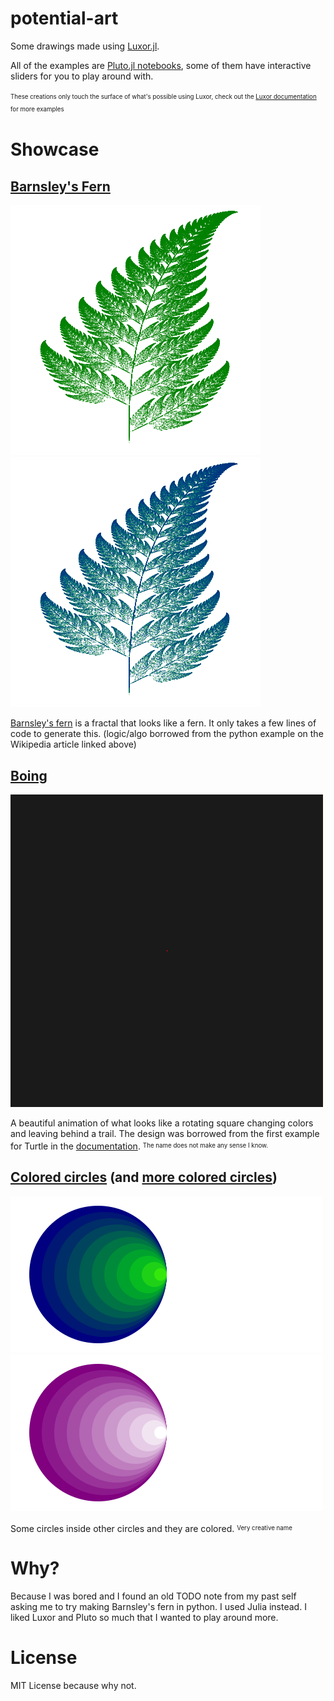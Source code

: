 # potential-art

Some drawings made using [Luxor.jl](https://github.com/JuliaGraphics/Luxor.jl/).

All of the examples are [Pluto.jl notebooks](https://github.com/fonsp/Pluto.jl/), some of them have interactive sliders for you to play around with.

<sup><sub>These creations only touch the surface of what's possible using Luxor, check out the [Luxor documentation](http://juliagraphics.github.io/Luxor.jl/stable/examples/) for more examples</sub></sup>

# Showcase

## [Barnsley's Fern](./src/barnsley_fern.jl)

![Barnsley's fern example 1](./results/barnsley_fern_1.png)
![Barnsley's fern example 2](./results/barnsley_fern_2.png)

[Barnsley's fern](https://en.wikipedia.org/wiki/Barnsley_fern) is a fractal that looks like a fern. It only takes a few lines of code to generate this. (logic/algo borrowed from the python example on the Wikipedia article linked above)

## [Boing](./src/boing.jl)

![Boing example animation](./results/boing7.gif)

A beautiful animation of what looks like a rotating square changing colors and leaving behind a trail. The design was borrowed from the first example for Turtle in the [documentation](http://juliagraphics.github.io/Luxor.jl/stable/turtle/). <sup><sub>The name does not make any sense I know.</sub></sup>

## [Colored circles](./src/color_circles.jl) (and [more colored circles](./src/more_color_circles.jl))

![Colored circles example](./results/color_circles_easeinoutcubic.gif)
![Colored circles example 2](./results/color_circles_easingflat_onion.gif)

Some circles inside other circles and they are colored. <sup><sub>Very creative name</sub></sup>

# Why?

Because I was bored and I found an old TODO note from my past self asking me to try making Barnsley's fern in python. I used Julia instead. I liked Luxor and Pluto so much that I wanted to play around more.

# License

MIT License because why not.
